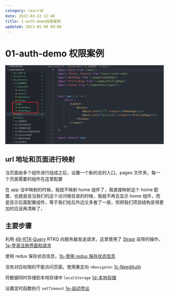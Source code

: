 ```yaml
---
category: react18
date: 2023-03-22 12:48
title: 1-auth-demo权限案例
updated: 2023-05-08 09:06
---
```


# 01-auth-demo 权限案例

![](./_images/image-2023-03-22_12-59-41-202-1-auth-demo权限案例.png)

## url 地址和页面进行映射

当页面由多个组件进行组成之后，设置一个新的总的入口，pages 文件夹，每一个页面需要的组件在这里配置

在 app 当中映射的时候，我就不映射 home 组件了，我直接映射这个 home 配置，也就是说当我们的这个访问根目录的时候，我就不再去显示 home 组件，而是显示后面配置组件，等于我们给后外边又多套了一层，但把我们项目结构变得更加的应该再清晰了，

## 主要步骤

利用 [48-RTK-Query](../React18/48-RTK-Query.md) RTKQ 向服务器发送请求，这里使用了 [Strapi](../React18/43a-Strapi-无头内容管理系统.md) 自带的操作，[1a-登录注册界面和请求](1a-登录注册界面和请求.md)

使用 redux 保存状态信息，[1b-使用 redux 保存状态信息](1b-使用redux保存状态信息.md)

没有对应权限的不能访问页面，使用重定向 `<Navigate>`  [1c-NeedAuth](1c-NeedAuth.md)

将数据同时存储到本地存储中 `localStorage` [1d-本地存储](1d-本地存储.md)

设置定时函数执行 `setTimeout` [1e-自动登出](1e-自动登出.md)